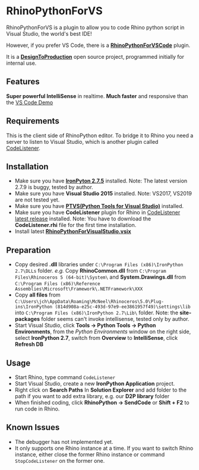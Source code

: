# RhinoPythonForVS

RhinoPythonForVS is a plugin to allow you to code Rhino python script in Visual Studio, the world's best IDE!

However, if you prefer VS Code, there is a **[RhinoPythonForVSCode](https://github.com/ccc159/RhinoPythonForVscode)** plugin.

It is a **[DesignToProduction](http://designtoproduction.com/)** open source project, programmed initially for internal use.


## Features

**Super powerful IntelliSense** in realtime. **Much faster** and responsive than the 
[VS Code Demo](https://www.youtube.com/watch?v=QbmnKFIKBYs&feature=youtu.be) 

## Requirements

This is the client side of RhinoPython editor. To bridge it to Rhino you need a server to listen to Visual Studio, which is another plugin called [CodeListener](https://github.com/ccc159/CodeListener).

## Installation


+ Make sure you have **[IronPyton 2.7.5](https://github.com/IronLanguages/main/releases/tag/ipy-2.7.5)** installed. Note: The latest version 2.7.9 is buggy, tested by author.
+ Make sure you have **Visual Studio 2015** installed. Note: VS2017, VS2019 are not tested yet.
+ Make sure you have **[PTVS(Python Tools for Visual Studio)](https://docs.microsoft.com/en-us/visualstudio/python/installing-python-support-in-visual-studio?view=vs-2017#visual-studio-2015)** installed.
+ Make sure you have **CodeListener** plugin for Rhino in [CodeListener latest release](https://github.com/ccc159/CodeListener/releases) installed. Note: You have to download the **CodeListener.rhi** file for the first time installation.
+ Install latest **[RhinoPythonForVisualStudio.vsix](https://github.com/ccc159/RhinoPythonForVS/releases)**

## Preparation
+ Copy desired **.dll** libraries under `C:\Program Files (x86)\IronPython 2.7\DLLs` folder. *e.g.* Copy **RhinoCommon.dll** from `C:\Program Files\Rhinoceros 5 (64-bit)\System\` and **System.Drawings.dll** from `C:\Program Files (x86)\Reference Assemblies\Microsoft\Framework\.NETFramework\XXX`
+ Copy **all files** from `C:\Users\jch\AppData\Roaming\McNeel\Rhinoceros\5.0\Plug-ins\IronPython (814d908a-e25c-493d-97e9-ee3861957f49)\settings\lib` into `C:\Program Files (x86)\IronPython 2.7\Lib\` folder. Note: the **site-packages** folder seems can't invoke intellisense, tested only by author.
+ Start Visual Studio, click **Tools -> Python Tools -> Python Environments**, from the *Python Environments* window on the right side, select **IronPython 2.7**, switch from **Overview** to **IntelliSense**, click **Refresh DB**


## Usage

+ Start Rhino, type command `CodeListener`
+ Start Visual Studio, create a new **IronPython Application** project.
+ Right click on **Search Paths** In **Solution Explorer** and add folder to the path if you want to add extra library, e.g. our **D2P library** folder
+ When finished coding, click **RhinoPython -> SendCode** or **Shift + F2** to run code in Rhino.




## Known Issues

- The debugger has not implemented yet.
- It only supports one Rhino instance at a time. If you want to switch Rhino instance, either close the former Rhino instance or command `StopCodeListener` on the former one.
